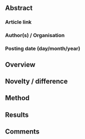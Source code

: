 ## Abstract

### Article link

### Author(s) / Organisation

### Posting date (day/month/year)

## Overview

## Novelty / difference

## Method 

## Results

## Comments

